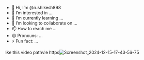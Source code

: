 - 👋 Hi, I’m @rushikesh898
- 👀 I’m interested in ...
- 🌱 I’m currently learning ...
- 💞️ I’m looking to collaborate on ...
- 📫 How to reach me ...
- 😄 Pronouns: ...
- ⚡ Fun fact: ...

<!---
rushikesh898/rushikesh898 is a ✨ special ✨ repository because its `README.md` (this file) appears on your GitHub profile.
You can click the Preview link to take a look at your changes.
--->
like this video pathvle https![Screenshot_2024-12-15-17-43-56-75](https://github.com/user-attachments/assets/7fee9e46-5a39-4c00-8dfe-d4aac0e19918)

